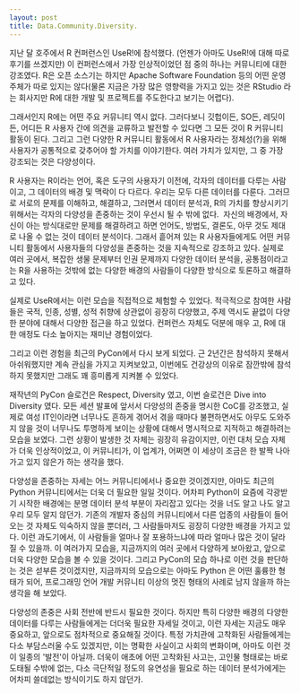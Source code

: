```yaml
---
layout: post
title: Data.Community.Diversity.
---
```

지난 달 호주에서 R 컨퍼런스인 UseR!에 참석했다. (언젠가 아마도 UseR!에 대해 따로 후기를 쓰겠지만) 이 컨퍼런스에서 가장 인상적이었던 점 중의 하나는 커뮤니티에 대한 강조였다. R은 오픈 소스기는 하지만 Apache Software Foundation 등의 어떤 운영 주체가 따로 있지는 않다(물론 지금은 가장 많은 영향력을 가지고 있는 것은 RStudio 라는 회사지만 R에 대한 개발 및 프로젝트를 주도한다고 보기는 어렵다).

그래서인지 R에는 어떤 주요 커뮤니티 역시 없다. 그러다보니 깃헙이든, SO든, 레딧이든, 어디든 R 사용자 간에 의견을 교류하고 발전할 수 있다면 그 모든 것이 R 커뮤니티 활동이 된다.
그리고 그런 다양한 R 커뮤니티 활동에서 R 사용자라는 정체성(?)을 위해 사용자가 공통적으로 갖추어야 할 가치를 이야기한다. 여러 가치가 있지만, 그 중 가장 강조되는 것은 다양성이다.

R 사용자는 R이라는 언어, 혹은 도구의 사용자기 이전에, 각자의 데이터를 다루는 사람이고, 그 데이터의 배경 및 맥락이 다 다르다. 우리는 모두 다른 데이터를 다룬다. 그러므로 서로의 문제를 이해하고, 해결하고, 그러면서 데이터 분석과, R의 가치를 향상시키기 위해서는 각자의 다양성을 존중하는 것이 우선시 될 수 밖에 없다.  자신의 배경에서, 자신이 아는 방식대로만 문제를 해결하려고 하면 언어도, 방법도, 결론도, 아무 것도 제대로 나올 수 없는 것이 데이터 분석이다. 그래서 흩어져 있는 R 사용자들에게도 어떤 커뮤니티 활동에서 사용자들의 다양성을 존중하는 것을 지속적으로 강조하고 있다. 실제로 여러 곳에서, 복잡한 생물 문제부터 인권 문제까지 다양한 데이터 분석을, 공통점이라고는 R을 사용하는 것밖에 없는 다양한 배경의 사람들이 다양한 방식으로 토론하고 해결하고 있다.

실제로 UseR에서는 이런 모습을 직접적으로 체험할 수 있었다. 적극적으로 참여한 사람들은 국적, 인종, 성별, 성적 취향에 상관없이 굉장히 다양했고, 주제 역시도 끝없이 다양한 분야에 대해서 다양한 접근을 하고 있었다. 컨퍼런스 자체도 덕분에 매우 고, R에 대한 애정도 다소 높아지는 재미난 경험이었다.

그리고 이런 경험을 최근의 PyCon에서 다시 보게 되었다. 근 2년간은 참석하지 못해서 아쉬워했지만 계속 관심을 가지고 지켜보았고, 이번에도 건강상의 이유로 잠깐밖에 참석하지 못했지만 그래도 꽤 흥미롭게 지켜볼 수 있었다.

재작년의 PyCon 슬로건은 Respect, Diversity 였고, 이번 슬로건은 Dive into Diversity 였다. 모든 세션 발표에 앞서서 다양성의 존중을 명시한 CoC를 강조했고, 실제로 여성 IT인이라면 너무나도 흔하게 겪어서 겪을 때마다 불편하면서도 아무도 도와주지 않을 것이 너무나도 투명하게 보이는 상황에 대해서 명시적으로 지적하고 해결하려는 모습을 보였다. 그런 상황이 발생한 것 자체는 굉장히 유감이지만, 이런 대처 모습 자체가 더욱 인상적이었고, 이 커뮤니티가, 이 업계가, 어쩌면 이 세상이 조금은 한 발짝 나아가고 있지 않은가 하는 생각을 했다.

다양성을 존중하는 자세는 어느 커뮤니티에서나 중요한 것이겠지만, 아마도 최근의 Python 커뮤니티에서는 더욱 더 필요한 일일 것이다. 어차피 Python이 요즘에 각광받기 시작한 배경에는 분명 데이터 분석 부분이 자리잡고 있다는 것을 너도 알고 나도 알고 우리 모두 알지 않던가. 기존의 개발자 중심의 커뮤니티에서 다른 업종의 사람들이 들어오는 것 자체도 익숙하지 않을 뿐더러, 그 사람들마저도 굉장히 다양한 배경을 가지고 있다. 이런 과도기에서, 이 사람들을 얼마나 잘 포용하느냐에 따라 얼마나 많은 것이 달라질 수 있을까. 이 여러가지 모습을, 지금까지의 여러 곳에서 다양하게 보아왔고, 앞으로 더욱 다양한 모습을 볼 수 있을 것이다. 그리고 PyCon의 모습 하나로 이런 것을 판단하는 것은 섣부른 것이겠지만, 지금까지의 모습으로는 아마도 Python 은 어떤 훌륭한 형태가 되어, 프로그래밍 언어 개발 커뮤니티 이상의 멋진 형태의 사례로 남지 않을까 하는 생각을 해 보았다.

다양성의 존중은 사회 전반에 반드시 필요한 것이다. 하지만 특히 다양한 배경의 다양한 데이터를 다루는 사람들에게는 더더욱 필요한 자세일 것이고, 이런 자세는 지금도 매우 중요하고, 앞으로도 점차적으로 중요해질 것이다. 특정 가치관에 고착화된 사람들에게는 다소 부담스러울 수도 있겠지만, 이는 명확한 사실이고 사회의 변화이며, 아마도 이런 것이 일종의 '발전'이 아닐까. 더욱이 애초에 어떤 고착화된 사고는, 고인물 형태로는 바로 도태될 수밖에 없는, 다소 극단적일 정도의 유연성을 필요로 하는 데이터 분석가에게는 어차피 쓸데없는 방식이기도 하지 않던가.
